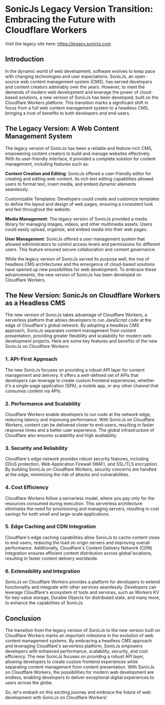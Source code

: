 # SonicJs Legacy Version Transition: Embracing the Future with Cloudflare Workers

Visit the legacy site here:
<a href="https://legacy.sonicjs.com" target="_blank">https://legacy.sonicjs.com</a>


## Introduction
In the dynamic world of web development, software evolves to keep pace with changing technologies and user expectations. SonicJs, an open-source web content management system (CMS), has served developers and content creators admirably over the years. However, to meet the demands of modern web development and leverage the power of cloud-based solutions, a new version of SonicJs has been developed, built on the Cloudflare Workers platform. This transition marks a significant shift in focus from a full web content management system to a headless CMS, bringing a host of benefits to both developers and end-users.

## The Legacy Version: A Web Content Management System
The legacy version of SonicJs has been a reliable and feature-rich CMS, empowering content creators to build and manage websites effectively. With its user-friendly interface, it provided a complete solution for content management, including features such as:

**Content Creation and Editing**: SonicJs offered a user-friendly editor for creating and editing web content. Its rich text editing capabilities allowed users to format text, insert media, and embed dynamic elements seamlessly.

Customizable Templates: Developers could create and customize templates to define the layout and design of web pages, ensuring a consistent look and feel throughout the website.

**Media Management**: The legacy version of SonicJs provided a media library for managing images, videos, and other multimedia assets. Users could easily upload, organize, and embed media into their web pages.

**User Management**: SonicJs offered a user management system that allowed administrators to control access levels and permissions for different users. This feature ensured secure collaboration and content governance.

While the legacy version of SonicJs served its purpose well, the rise of headless CMS architectures and the emergence of cloud-based solutions have opened up new possibilities for web development. To embrace these advancements, the new version of SonicJs has been developed on Cloudflare Workers.

## The New Version: SonicJs on Cloudflare Workers as a Headless CMS
The new version of SonicJs takes advantage of Cloudflare Workers, a serverless platform that allows developers to run JavaScript code at the edge of Cloudflare's global network. By adopting a headless CMS approach, SonicJs separates content management from content presentation, providing greater flexibility and scalability for modern web development projects. Here are some key features and benefits of the new SonicJs on Cloudflare Workers:

### 1. API-First Approach
The new SonicJs focuses on providing a robust API layer for content management and delivery. It offers a well-defined set of APIs that developers can leverage to create custom frontend experiences, whether it's a single-page application (SPA), a mobile app, or any other channel that consumes content via APIs.

### 2. Performance and Scalability
Cloudflare Workers enable developers to run code at the network edge, reducing latency and improving performance. With SonicJs on Cloudflare Workers, content can be delivered closer to end-users, resulting in faster response times and a better user experience. The global infrastructure of Cloudflare also ensures scalability and high availability.

### 3. Security and Reliability
Cloudflare's edge network provides robust security features, including DDoS protection, Web Application Firewall (WAF), and SSL/TLS encryption. By building SonicJs on Cloudflare Workers, security concerns are handled at the edge, minimizing the risk of attacks and vulnerabilities.

### 4. Cost Efficiency
Cloudflare Workers follow a serverless model, where you pay only for the resources consumed during execution. This serverless architecture eliminates the need for provisioning and managing servers, resulting in cost savings for both small and large-scale applications.

### 5. Edge Caching and CDN Integration
Cloudflare's edge caching capabilities allow SonicJs to cache content close to end-users, reducing the load on origin servers and improving overall performance. Additionally, Cloudflare's Content Delivery Network (CDN) integration ensures efficient content distribution across global locations, resulting in faster content delivery worldwide.

### 6. Extensibility and Integration
SonicJs on Cloudflare Workers provides a platform for developers to extend functionality and integrate with other services seamlessly. Developers can leverage Cloudflare's ecosystem of tools and services, such as Workers KV for key-value storage, Durable Objects for distributed state, and many more, to enhance the capabilities of SonicJs.

## Conclusion
The transition from the legacy version of SonicJs to the new version built on Cloudflare Workers marks an important milestone in the evolution of web content management systems. By embracing a headless CMS approach and leveraging Cloudflare's serverless platform, SonicJs empowers developers with enhanced performance, scalability, security, and cost efficiency. The new SonicJs focuses on providing a robust API layer, allowing developers to create custom frontend experiences while separating content management from content presentation. With SonicJs on Cloudflare Workers, the possibilities for modern web development are endless, enabling developers to deliver exceptional digital experiences to users across the globe.

So, let's embark on this exciting journey and embrace the future of web development with SonicJs on Cloudflare Workers!